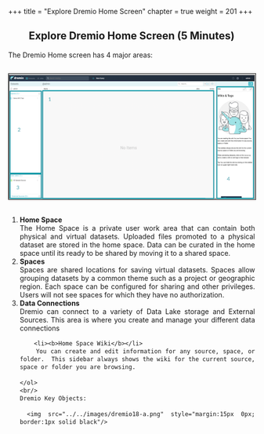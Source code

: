 +++
title = "Explore Dremio Home Screen"
chapter = true
weight = 201
+++


<div style="text-align: justify">
    <center><h2>Explore Dremio Home Screen (5 Minutes)</h2></center>

  

The Dremio Home screen has 4 major areas:

   <img src="../../images/dremio18.png" style="margin:15px 0px; border:1px solid black"/>
    <ol>
        <li><b>Home Space</b></li>
        The Home Space is a private user work area that can contain both physical and virtual datasets.  Uploaded files promoted to a physical dataset are stored in the home space.  Data can be curated in the home space until its ready to be shared by moving it to a shared space. 
        <li><b>Spaces</b></li>
        Spaces are shared locations for saving virtual datasets. Spaces allow grouping datasets by a common theme such as a project or geographic region.  Each space can be configured for sharing and other privileges.  Users will not see spaces for which they have no authorization. 
        <li><b>Data Connections</b> </li>
        Dremio can connect to a variety of Data Lake storage and External Sources.  This area is where you create and manage your different data connections
        
        <li><b>Home Space Wiki</b></li>
        You can create and edit information for any source, space, or folder.  This sidebar always shows the wiki for the current source, space or folder you are browsing.

    </ol>
    <br/>
    Dremio Key Objects:
    
     <img src="../../images/dremio18-a.png" style="margin:15px 0px; border:1px solid black"/>
</div>
